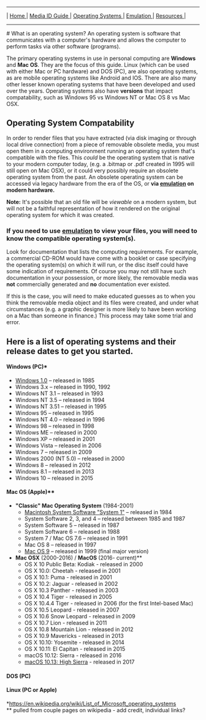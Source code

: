 <hr size="10">

| [ Home ](index.html) | [ Media ID Guide ](media_ID.html) | [ Operating Systems ](operating_systems.html) | [ Emulation ](emulators.html) | [ Resources ](resources.html) |
<hr size="10">
# What is an operating system?
An operating system is software that communicates with a computer's hardware and allows the computer to perform tasks via other software (programs).

The primary operating systems in use in personal computing are **Windows** and **Mac OS**. They are the focus of this guide.
Linux (which can be used with either Mac or PC hardware) and DOS (PC), are also operating systems, as are mobile operating systems like Android and IOS. There are also many other lesser known operating systems that have been developed and used over the years. Operating systems also have **versions** that impact compatability, such as Windows 95 vs Windows NT or Mac OS 8 vs Mac OSX.

## Operating System Compatability
In order to render files that you have extracted (via disk imaging or through local drive connection) from a piece of removable obsolete media, you must open them in a computing environment running an operating system that's compatible with the files. This _could_ be the operating system that is native to your modern computer today, (e.g. a .bitmap or .pdf created in 1995 will still open on Mac OSX), or it could very possibly require an obsolete operating system from the past. An obsolete operating system can be accessed via legacy hardware from the era of the OS, or **via [emulation](https://frannietrempe.github.io/Obsolete-Removable-Media-Guide/pages/emulators.html) on modern hardware.**  

**Note:** It's possible that an old file will be _viewable_ on a modern system, but will not be a faithful representation of how it rendered on the original operating system for which it was created.    

### If you need to use [emulation](https://frannietrempe.github.io/Obsolete-Removable-Media-Guide/pages/emulators.html) to view your files, you will need to know the compatible operating system(s).  
Look for documentation that lists the computing requirements. For example, a commercial CD-ROM would have come with a booklet or case specifying the operating system(s) on which it will run, or the disc itself could have some indication of requirements. Of course you may not still have such documentation in your possession, or more likely, the removable media was **not** commercially generated and **no** documentation ever existed.  

If this is the case, you will need to make  educated guesses as to when you think the removable media object and its  files were created, and under what circumstances (e.g. a graphic designer is more likely to have been working on a Mac than someone in finance.) This process may take some trial and error.

## Here is a list of operating systems and their release dates to get you started.

#### Windows (PC)*
* [Windows 1.0](https://en.wikipedia.org/wiki/Windows_1.0) – released in 1985
* Windows 3.x – released in 1990, 1992
* Windows NT 3.1 – released in 1993
* Windows NT 3.5 – released in 1994
* Windows NT 3.51 – released in 1995
* Windows 95 – released in 1995
* Windows NT 4.0 – released in 1996
* Windows 98 – released in 1998
* Windows ME – released in 2000
* Windows XP – released in 2001
* Windows Vista – released in 2006
* Windows 7 – released in 2009
* Windows 2000 (NT 5.0) – released in 2000
* Windows 8 – released in 2012
* Windows 8.1 – released in 2013
* Windows 10 – released in 2015

#### Mac OS (Apple)**
* **"Classic" Mac Operating System** (1984-2001)
  * [Macintosh System Software "System 1"](https://en.wikipedia.org/wiki/System_1) – released in 1984
  * System Software 2, 3, and 4 – released between 1985 and 1987
  *  System Software 5 – released in 1987
  * System Software 6 – released in 1988
  * System 7 / Mac OS 7.6 – released in 1991
  * Mac OS 8 – released in 1997
  * [Mac OS 9](https://en.wikipedia.org/wiki/Mac_OS_9) – released in 1999 (final major version)  
* **Mac OSX** (2000-2016) / **MacOS** (2016- current)**
  * OS X 10 Public Beta: Kodiak - released in 2000
  * OS X 10.0: Cheetah - released in 2001
  * OS X 10.1: Puma - released in 2001
  * OS X 10.2: Jaguar - released in 2002
  * OS X 10.3 Panther - released in 2003
  * OS X 10.4 Tiger - released in 2005
  * OS X 10.4.4 Tiger - released in 2006 (for the first Intel-based Mac)
  * OS X 10.5 Leopard - released in 2007
  * OS X 10.6 Snow Leopard - released in 2009
  * OS X 10.7 Lion - released in 2011
  * OS X 10.8 Mountain Lion - released in 2012
  * OS X 10.9 Mavericks - released in 2013
  * OS X 10.10: Yosemite - released in 2014
  * OS X 10.11: El Capitan - released in 2015
  * macOS 10.12: Sierra - released in 2016
  * [macOS 10.13: High Sierra](https://en.wikipedia.org/wiki/MacOS_High_Sierra) - released in 2017



#### DOS (PC)

#### Linux (PC or Apple)

*https://en.wikipedia.org/wiki/List_of_Microsoft_operating_systems  
** pulled from couple pages on wikipedia - add credit, individual links?
